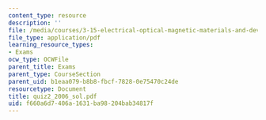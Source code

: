```yaml
---
content_type: resource
description: ''
file: /media/courses/3-15-electrical-optical-magnetic-materials-and-devices-fall-2006/f660a6d7406a1631ba98204bab34817f_quiz2_2006_sol.pdf
file_type: application/pdf
learning_resource_types:
- Exams
ocw_type: OCWFile
parent_title: Exams
parent_type: CourseSection
parent_uid: b1eaa079-b8b8-fbcf-7828-0e75470c24de
resourcetype: Document
title: quiz2_2006_sol.pdf
uid: f660a6d7-406a-1631-ba98-204bab34817f
---
```

